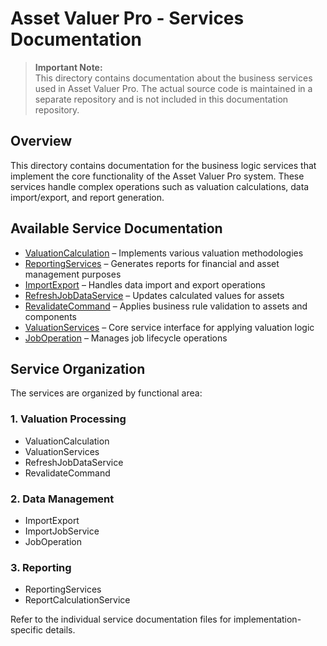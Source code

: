 
# Asset Valuer Pro - Services Documentation

> **Important Note:**  
> This directory contains documentation about the business services used in Asset Valuer Pro. The actual source code is maintained in a separate repository and is not included in this documentation repository.

## Overview

This directory contains documentation for the business logic services that implement the core functionality of the Asset Valuer Pro system. These services handle complex operations such as valuation calculations, data import/export, and report generation.

## Available Service Documentation

- [ValuationCalculation](ValuationCalculation.md) – Implements various valuation methodologies
- [ReportingServices](ReportingServices.md) – Generates reports for financial and asset management purposes
- [ImportExport](ImportExport.md) – Handles data import and export operations
- [RefreshJobDataService](RefreshJobDataService.md) – Updates calculated values for assets
- [RevalidateCommand](RevalidateService.md) – Applies business rule validation to assets and components
- [ValuationServices](ValuationServices.md) – Core service interface for applying valuation logic
- [JobOperation](JobOperation.md) – Manages job lifecycle operations


## Service Organization

The services are organized by functional area:

### 1. Valuation Processing
- ValuationCalculation
- ValuationServices
- RefreshJobDataService
- RevalidateCommand

### 2. Data Management
- ImportExport
- ImportJobService
- JobOperation

### 3. Reporting
- ReportingServices
- ReportCalculationService

Refer to the individual service documentation files for implementation-specific details.
